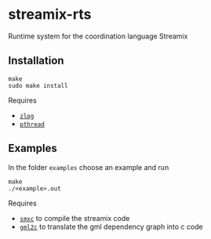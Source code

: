 # streamix-rts
Runtime system for the coordination language Streamix

## Installation

    make
    sudo make install

Requires
 - [`zlog`](https://github.com/HardySimpson/zlog)
 - [`pthread`](https://computing.llnl.gov/tutorials/pthreads/)

## Examples
In the folder `examples` choose an example and run

    make
    ./<example>.out

Requires
 - [`smxc`](https://github.com/moiri/streamix-c) to compile the streamix code
 - [`gml2c`](https://github.com/moiri/streamix-gml2c) to translate the gml dependency graph into c code
